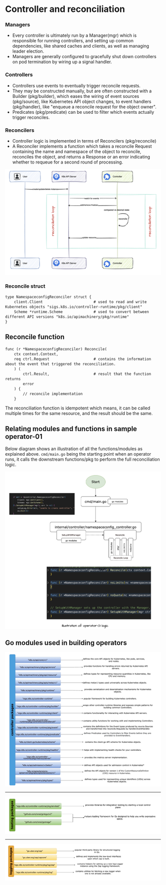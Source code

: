 # Controller and reconciliation

### Managers

- Every controller is ultimately run by a Manager(mgr) which is responsible for running controllers, and setting up common dependencies, like shared caches and clients, as well as managing leader election.
- Managers are generally configured to gracefully shut down controllers on pod termination by wiring up a signal handler.

### Controllers

- Controllers use events to eventually trigger reconcile requests. 
- They may be constructed manually, but are often constructed with a Builder (pkg/builder), which eases the wiring of event sources (pkg/source), like Kubernetes API object changes, to event handlers (pkg/handler), like "enqueue a reconcile request for the object owner".
- Predicates (pkg/predicate) can be used to filter which events actually trigger reconciles.

### Reconcilers

- Controller logic is implemented in terms of Reconcilers (pkg/reconcile)
- A Reconciler implements a function which takes a reconcile Request containing the name and namespace of the object to reconcile, reconciles the object, and returns a Response or an error indicating whether to requeue for a second round of processing.

![logic](./imgs/reconcile.png)

### Reconcile struct

```
type NamespaceconfigReconciler struct {
	client.Client                       # used to read and write Kubernetes objects "sigs.k8s.io/controller-runtime/pkg/client"
	Scheme *runtime.Scheme              # used to convert between different API versions "k8s.io/apimachinery/pkg/runtime"
}
```


## Reconcile function



```
func (r *NamespaceconfigReconciler) Reconcile(
    ctx context.Context,
    req ctrl.Request                    # contains the information about the event that triggered the reconciliation.
    ) (
        ctrl.Result,                    # result that the function returns
        error
    ) {
        // reconcile implementation
    }
```

The reconciliation function is idempotent which means, it can be called multiple times for the same resource, and the result should be the same.


## Relating modules and functions in sample operator-01

Below diagram shows an illustration of all the functions/modules as explained above. `cmd/main.go` being the starting point when an operator runs, it calls the downstream functions/pkg to perform the full reconciliation logic. 

![illustation](./imgs/illustration.png)


## Go modules used in building operators

![module_1](./imgs/module_1.png)

---

![module_2](./imgs/module_2.png)


---

![module_3](./imgs/module_3.png)


